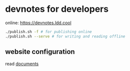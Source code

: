 # devnotes for developers

online: https://devnotes.ldd.cool

```bash
./publish.sh -f # for publishing online
./publish.sh --serve # for writing and reading offline
```

## website configuration

read [documents](https://quartz.jzhao.xyz/)

